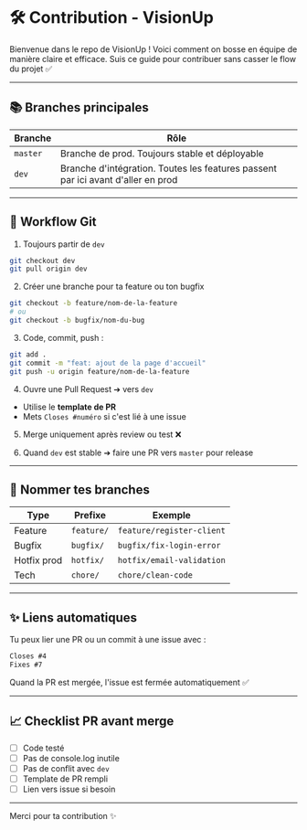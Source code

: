 # 🛠️ Contribution - VisionUp

Bienvenue dans le repo de VisionUp ! Voici comment on bosse en équipe de manière claire et efficace. Suis ce guide pour contribuer sans casser le flow du projet ✅

---

## 📚 Branches principales

| Branche  | Rôle                                                                             |
| -------- | -------------------------------------------------------------------------------- |
| `master` | Branche de prod. Toujours stable et déployable                                   |
| `dev`    | Branche d'intégration. Toutes les features passent par ici avant d'aller en prod |

---

## 🚀 Workflow Git

1. Toujours partir de `dev`

```bash
git checkout dev
git pull origin dev
```

2. Créer une branche pour ta feature ou ton bugfix

```bash
git checkout -b feature/nom-de-la-feature
# ou
git checkout -b bugfix/nom-du-bug
```

3. Code, commit, push :

```bash
git add .
git commit -m "feat: ajout de la page d'accueil"
git push -u origin feature/nom-de-la-feature
```

4. Ouvre une Pull Request ➔ vers `dev`

- Utilise le **template de PR**
- Mets `Closes #numéro` si c'est lié à une issue

5. Merge uniquement après review ou test ❌

6. Quand `dev` est stable ➔ faire une PR vers `master` pour release

---

## 💼 Nommer tes branches

| Type        | Prefixe    | Exemple                   |
| ----------- | ---------- | ------------------------- |
| Feature     | `feature/` | `feature/register-client` |
| Bugfix      | `bugfix/`  | `bugfix/fix-login-error`  |
| Hotfix prod | `hotfix/`  | `hotfix/email-validation` |
| Tech        | `chore/`   | `chore/clean-code`        |

---

## ✨ Liens automatiques

Tu peux lier une PR ou un commit à une issue avec :

```md
Closes #4
Fixes #7
```

Quand la PR est mergée, l'issue est fermée automatiquement ✅

---

## 📈 Checklist PR avant merge

- [ ] Code testé
- [ ] Pas de console.log inutile
- [ ] Pas de conflit avec `dev`
- [ ] Template de PR rempli
- [ ] Lien vers issue si besoin

---

Merci pour ta contribution ✨
